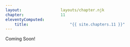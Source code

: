 ```yaml
---
layout:                 layouts/chapter.njk
chapter:                11
eleventyComputed:
    title:                  "{{ site.chapters.11 }}"
---
```


Coming Soon!
